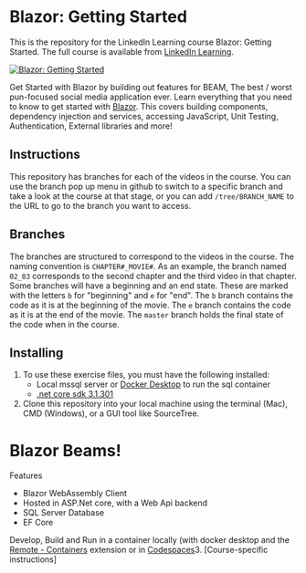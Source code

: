 # Blazor: Getting Started
This is the repository for the LinkedIn Learning course Blazor: Getting Started. The full course is available from [LinkedIn Learning](LICOURSEURL).

[![Blazor: Getting Started](COURSEIMAGE)](LICOURSEURL)

Get Started with Blazor by building out features for BEAM, The best / worst pun-focused social media application ever.
Learn everything that you need to know to get started with [Blazor](blazor.net).
This covers building components, dependency injection and services, accessing JavaScript, Unit Testing, Authentication, External libraries and more!

## Instructions
This repository has branches for each of the videos in the course. You can use the branch pop up menu in github to switch to a specific branch and take a look at the course at that stage, or you can add `/tree/BRANCH_NAME` to the URL to go to the branch you want to access.

## Branches
The branches are structured to correspond to the videos in the course. The naming convention is `CHAPTER#_MOVIE#`. As an example, the branch named `02_03` corresponds to the second chapter and the third video in that chapter. 
Some branches will have a beginning and an end state. These are marked with the letters `b` for "beginning" and `e` for "end". The `b` branch contains the code as it is at the beginning of the movie. The `e` branch contains the code as it is at the end of the movie. The `master` branch holds the final state of the code when in the course.

## Installing
1. To use these exercise files, you must have the following installed:
	- Local mssql server or [Docker Desktop](https://www.docker.com/products/docker-desktop) to run the sql container
	- [.net core sdk 3.1.301](https://dotnet.microsoft.com/download/dotnet-core/3.1)
2. Clone this repository into your local machine using the terminal (Mac), CMD (Windows), or a GUI tool like SourceTree.
# Blazor Beams!

Features
- Blazor WebAssembly Client
- Hosted in ASP.Net core, with a Web Api backend
- SQL Server Database
- EF Core

Develop, Build and Run in a container locally (with docker desktop and the [Remote - Containers](https://marketplace.visualstudio.com/items?itemName=ms-vscode-remote.remote-containers) extension or in [Codespaces](https://visualstudio.microsoft.com/services/visual-studio-codespaces/)3. [Course-specific instructions]
